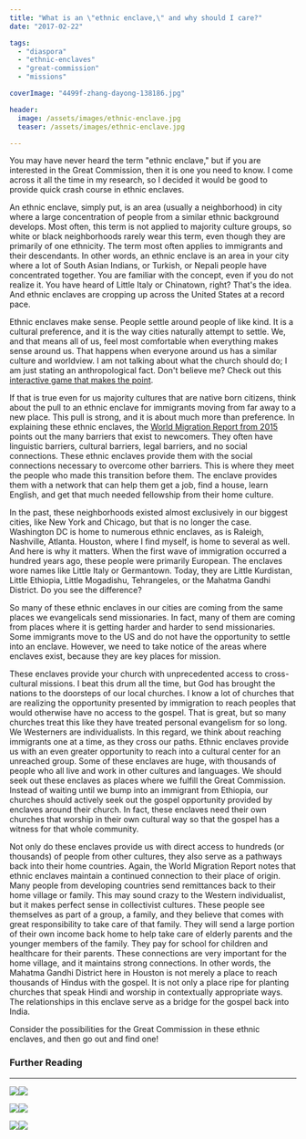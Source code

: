 ```yaml
---
title: "What is an \"ethnic enclave,\" and why should I care?"
date: "2017-02-22"

tags: 
  - "diaspora"
  - "ethnic-enclaves"
  - "great-commission"
  - "missions"

coverImage: "4499f-zhang-dayong-138186.jpg"

header:
  image: /assets/images/ethnic-enclave.jpg
  teaser: /assets/images/ethnic-enclave.jpg

---
```


You may have never heard the term "ethnic enclave," but if you are interested in the Great Commission, then it is one you need to know. I come across it all the time in my research, so I decided it would be good to provide quick crash course in ethnic enclaves.

An ethnic enclave, simply put, is an area (usually a neighborhood) in city where a large concentration of people from a similar ethnic background develops. Most often, this term is not applied to majority culture groups, so white or black neighborhoods rarely wear this term, even though they are primarily of one ethnicity. The term most often applies to immigrants and their descendants. In other words, an ethnic enclave is an area in your city where a lot of South Asian Indians, or Turkish, or Nepali people have concentrated together. You are familiar with the concept, even if you do not realize it. You have heard of Little Italy or Chinatown, right? That's the idea. And ethnic enclaves are cropping up across the United States at a record pace.

Ethnic enclaves make sense. People settle around people of like kind. It is a cultural preference, and it is the way cities naturally attempt to settle. We, and that means all of us, feel most comfortable when everything makes sense around us. That happens when everyone around us has a similar culture and worldview. I am not talking about what the church should do; I am just stating an anthropological fact. Don't believe me? Check out this [interactive game that makes the point](http://blog.keelancook.com/2015/09/heres-a-fun-way-to-understand-people-group-communities.html).

If that is true even for us majority cultures that are native born citizens, think about the pull to an ethnic enclave for immigrants moving from far away to a new place. This pull is strong, and it is about much more than preference. In explaining these ethnic enclaves, the [World Migration Report from 2015](http://www.iom.int/world-migration-report-2015) points out the many barriers that exist to newcomers. They often have linguistic barriers, cultural barriers, legal barriers, and no social connections. These ethnic enclaves provide them with the social connections necessary to overcome other barriers. This is where they meet the people who made this transition before them. The enclave provides them with a network that can help them get a job, find a house, learn English, and get that much needed fellowship from their home culture.

In the past, these neighborhoods existed almost exclusively in our biggest cities, like New York and Chicago, but that is no longer the case. Washington DC is home to numerous ethnic enclaves, as is Raleigh, Nashville, Atlanta. Houston, where I find myself, is home to several as well. And here is why it matters. When the first wave of immigration occurred a hundred years ago, these people were primarily European. The enclaves wore names like Little Italy or Germantown. Today, they are Little Kurdistan, Little Ethiopia, Little Mogadishu, Tehrangeles, or the Mahatma Gandhi District. Do you see the difference?

So many of these ethnic enclaves in our cities are coming from the same places we evangelicals send missionaries. In fact, many of them are coming from places where it is getting harder and harder to send missionaries. Some immigrants move to the US and do not have the opportunity to settle into an enclave. However, we need to take notice of the areas where enclaves exist, because they are key places for mission.

These enclaves provide your church with unprecedented access to cross-cultural missions. I beat this drum all the time, but God has brought the nations to the doorsteps of our local churches. I know a lot of churches that are realizing the opportunity presented by immigration to reach peoples that would otherwise have no access to the gospel. That is great, but so many churches treat this like they have treated personal evangelism for so long. We Westerners are individualists. In this regard, we think about reaching immigrants one at a time, as they cross our paths. Ethnic enclaves provide us with an even greater opportunity to reach into a cultural center for an unreached group. Some of these enclaves are huge, with thousands of people who all live and work in other cultures and languages. We should seek out these enclaves as places where we fulfill the Great Commission. Instead of waiting until we bump into an immigrant from Ethiopia, our churches should actively seek out the gospel opportunity provided by enclaves around their church. In fact, these enclaves need their own churches that worship in their own cultural way so that the gospel has a witness for that whole community.

Not only do these enclaves provide us with direct access to hundreds (or thousands) of people from other cultures, they also serve as a pathways back into their home countries. Again, the World Migration Report notes that ethnic enclaves maintain a continued connection to their place of origin. Many people from developing countries send remittances back to their home village or family. This may sound crazy to the Western individualist, but it makes perfect sense in collectivist cultures. These people see themselves as part of a group, a family, and they believe that comes with great responsibility to take care of that family. They will send a large portion of their own income back home to help take care of elderly parents and the younger members of the family. They pay for school for children and healthcare for their parents. These connections are very important for the home village, and it maintains strong connections. In other words, the Mahatma Gandhi District here in Houston is not merely a place to reach thousands of Hindus with the gospel. It is not only a place ripe for planting churches that speak Hindi and worship in contextually appropriate ways. The relationships in this enclave serve as a bridge for the gospel back into India.

Consider the possibilities for the Great Commission in these ethnic enclaves, and then go out and find one!

### Further Reading

* * *

[![](//ws-na.amazon-adsystem.com/widgets/q?_encoding=UTF8&ASIN=B00B96GXM8&Format=_SL250_&ID=AsinImage&MarketPlace=US&ServiceVersion=20070822&WS=1&tag=keelancook-20&language=en_US)](https://www.amazon.com/Tradecraft-Church-Mission-Larry-McCrary-ebook/dp/B00B96GXM8/ref=as_li_ss_il?keywords=tradecraft&qid=1585331889&sr=8-4&linkCode=li3&tag=keelancook-20&linkId=b7dca1fb8a8832af9edf0403ee396d0a&language=en_US)![](https://ir-na.amazon-adsystem.com/e/ir?t=keelancook-20&language=en_US&l=li3&o=1&a=B00B96GXM8)

[![](//ws-na.amazon-adsystem.com/widgets/q?_encoding=UTF8&ASIN=0878080457&Format=_SL250_&ID=AsinImage&MarketPlace=US&ServiceVersion=20070822&WS=1&tag=keelancook-20&language=en_US)](https://www.amazon.com/Diaspora-Missiology-EMS-Reflections-Scattered/dp/0878080457/ref=as_li_ss_il?keywords=diaspora+missions&qid=1585331971&sr=8-3&linkCode=li3&tag=keelancook-20&linkId=9f2643d05267a10256cc59152b8fc481&language=en_US)![](https://ir-na.amazon-adsystem.com/e/ir?t=keelancook-20&language=en_US&l=li3&o=1&a=0878080457)

[![](//ws-na.amazon-adsystem.com/widgets/q?_encoding=UTF8&ASIN=0830857583&Format=_SL250_&ID=AsinImage&MarketPlace=US&ServiceVersion=20070822&WS=1&tag=keelancook-20&language=en_US)](https://www.amazon.com/Strangers-Next-Door-Immigration-Migration/dp/0830857583/ref=as_li_ss_il?_encoding=UTF8&qid=1586805376&sr=8-1&linkCode=li3&tag=keelancook-20&linkId=a69adcc90c9e80879a734a10b4c93068&language=en_US)![](https://ir-na.amazon-adsystem.com/e/ir?t=keelancook-20&language=en_US&l=li3&o=1&a=0830857583)
